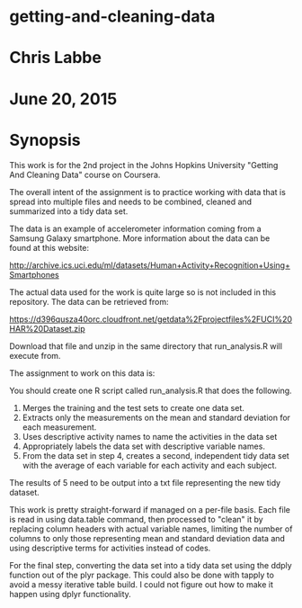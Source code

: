 # getting-and-cleaning-data
# Chris Labbe
# June 20, 2015

# Synopsis
This work is for the 2nd project in the Johns Hopkins University "Getting And Cleaning Data" course on Coursera.

The overall intent of the assignment is to practice working with data that is spread into multiple files and needs to be combined, cleaned and summarized into a tidy data set.

The data is an example of accelerometer information coming from a Samsung Galaxy smartphone.  More information about the data can be found at this website:

http://archive.ics.uci.edu/ml/datasets/Human+Activity+Recognition+Using+Smartphones

The actual data used for the work is quite large so is not included in this repository.  The data can be retrieved from:

https://d396qusza40orc.cloudfront.net/getdata%2Fprojectfiles%2FUCI%20HAR%20Dataset.zip

Download that file and unzip in the same directory that run_analysis.R will execute from.

The assignment to work on this data is:

You should create one R script called run_analysis.R that does the following. 

1) Merges the training and the test sets to create one data set.
2) Extracts only the measurements on the mean and standard deviation for each measurement. 
3) Uses descriptive activity names to name the activities in the data set
4) Appropriately labels the data set with descriptive variable names. 
5) From the data set in step 4, creates a second, independent tidy data set with the average of each variable for each activity and each subject.

The results of 5 need to be output into a txt file representing the new tidy dataset.

This work is pretty straight-forward if managed on a per-file basis.  Each file is read in using data.table command, then processed to "clean" it by replacing column headers with actual variable names, limiting the number of columns to only those representing mean and standard deviation data and using descriptive terms for activities instead of codes.

For the final step, converting the data set into a tidy data set using the ddply function out of the plyr package.  This could also be done with tapply to avoid a messy iterative table build.  I could not figure out how to make it happen using dplyr functionality.